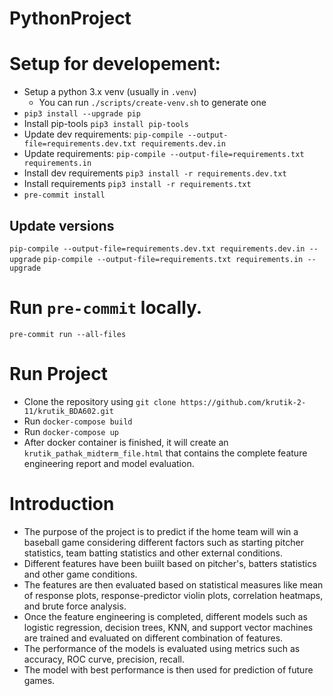 # PythonProject

# Setup for developement:

- Setup a python 3.x venv (usually in `.venv`)
  - You can run `./scripts/create-venv.sh` to generate one
- `pip3 install --upgrade pip`
- Install pip-tools `pip3 install pip-tools`
- Update dev requirements: `pip-compile --output-file=requirements.dev.txt requirements.dev.in`
- Update requirements: `pip-compile --output-file=requirements.txt requirements.in`
- Install dev requirements `pip3 install -r requirements.dev.txt`
- Install requirements `pip3 install -r requirements.txt`
- `pre-commit install`

## Update versions

`pip-compile --output-file=requirements.dev.txt requirements.dev.in --upgrade`
`pip-compile --output-file=requirements.txt requirements.in --upgrade`

# Run `pre-commit` locally.

`pre-commit run --all-files`

# Run Project
- Clone the repository using `git clone https://github.com/krutik-2-11/krutik_BDA602.git`
- Run `docker-compose build` 
- Run `docker-compose up`
- After docker container is finished, it will create an `krutik_pathak_midterm_file.html` that contains the complete feature engineering report and model evaluation. 

# Introduction
- The purpose of the project is to predict if the home team will win a baseball game considering different factors such as starting pitcher statistics, team batting statistics and other external   conditions.
- Different features have been buiilt based on pitcher's, batters statistics and other game conditions.
- The features are then evaluated based on statistical measures like mean of response plots, response-predictor violin plots, correlation heatmaps, and brute force analysis.
- Once the feature engineering is completed, different models such as logistic regression, decision trees, KNN, and support vector machines are trained and evaluated on different combination of   features.
- The performance of the models is evaluated using metrics such as accuracy, ROC curve, precision, recall.
- The model with best performance is then used for prediction of future games.
